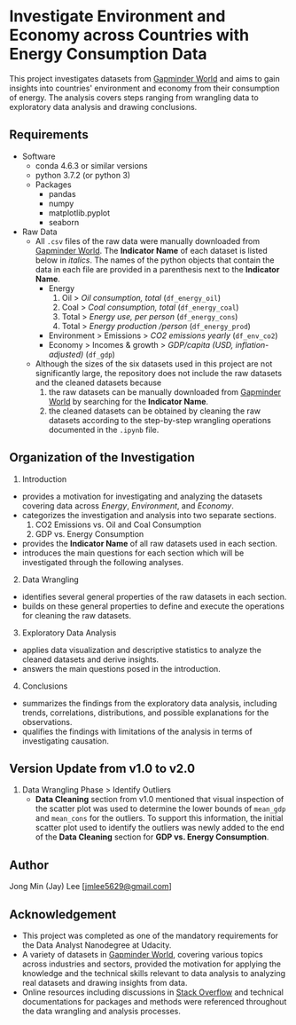 # Investigate Environment and Economy across Countries with Energy Consumption Data
This project investigates datasets from [Gapminder World](https://www.gapminder.org/data/) and aims to gain insights into countries' environment and economy from their consumption of energy. The analysis covers steps ranging from wrangling data to exploratory data analysis and drawing conclusions.

## Requirements
* Software
  * conda 4.6.3 or similar versions
  * python 3.7.2 (or python 3)
  * Packages
    - pandas
    - numpy
    - matplotlib.pyplot
    - seaborn
* Raw Data
  - All `.csv` files of the raw data were manually downloaded from [Gapminder World](https://www.gapminder.org/data/). The __Indicator Name__ of each dataset is listed below in _italics_. The names of the python objects that contain the data in each file are provided in a parenthesis next to the __Indicator Name__.
    - Energy
      1. Oil > _Oil consumption, total_ (`df_energy_oil`)
      2. Coal > _Coal consumption, total_ (`df_energy_coal`)
      3. Total > _Energy use, per person_ (`df_energy_cons`)
      4. Total > _Energy production /person_ (`df_energy_prod`)
    - Environment > Emissions > _CO2 emissions yearly_ (`df_env_co2`)
    - Economy > Incomes & growth > _GDP/capita (USD, inflation-adjusted)_ (`df_gdp`)
  - Although the sizes of the six datasets used in this project are not significantly large, the repository does not include the raw datasets and the cleaned datasets because
    1. the raw datasets can be manually downloaded from [Gapminder World](https://www.gapminder.org/data/) by searching for the __Indicator Name__.
    2. the cleaned datasets can be obtained by cleaning the raw datasets according to the step-by-step wrangling operations documented in the `.ipynb` file.

## Organization of the Investigation
1. Introduction
  * provides a motivation for investigating and analyzing the datasets covering data across _Energy_, _Environment_, and _Economy_.
  * categorizes the investigation and analysis into two separate sections.
    1. CO2 Emissions vs. Oil and Coal Consumption
    2. GDP vs. Energy Consumption
  * provides the __Indicator Name__ of all raw datasets used in each section.
  * introduces the main questions for each section which will be investigated through the following analyses.
2. Data Wrangling
  * identifies several general properties of the raw datasets in each section.
  * builds on these general properties to define and execute the operations for cleaning the raw datasets.
3. Exploratory Data Analysis
  * applies data visualization and descriptive statistics to analyze the cleaned datasets and derive insights.
  * answers the main questions posed in the introduction.
4. Conclusions
  * summarizes the findings from the exploratory data analysis, including trends, correlations, distributions, and possible explanations for the observations.
  * qualifies the findings with limitations of the analysis in terms of investigating causation.

## Version Update from v1.0 to v2.0
1. Data Wrangling Phase > Identify Outliers
    - __Data Cleaning__ section from v1.0 mentioned that visual inspection of the scatter plot was used to determine the lower bounds of `mean_gdp` and `mean_cons` for the outliers. To support this information, the initial scatter plot used to identify the outliers was newly added to the end of the __Data Cleaning__ section for __GDP vs. Energy Consumption__.

## Author
Jong Min (Jay) Lee [jmlee5629@gmail.com]

## Acknowledgement
* This project was completed as one of the mandatory requirements for the Data Analyst Nanodegree at Udacity.
* A variety of datasets in [Gapminder World](https://www.gapminder.org/data/), covering various topics across industries and sectors, provided the motivation for applying the knowledge and the technical skills relevant to data analysis to analyzing real datasets and drawing insights from data.
* Online resources including discussions in [Stack Overflow](https://stackoverflow.com/) and technical documentations for packages and methods were referenced throughout the data wrangling and analysis processes.
